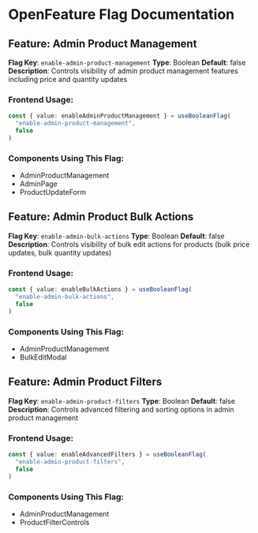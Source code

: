 # OpenFeature Flag Documentation

## Feature: Admin Product Management

**Flag Key**: `enable-admin-product-management`
**Type**: Boolean
**Default**: false
**Description**: Controls visibility of admin product management features including price and quantity updates

### Frontend Usage:

```typescript
const { value: enableAdminProductManagement } = useBooleanFlag(
  "enable-admin-product-management",
  false
)
```

### Components Using This Flag:

- AdminProductManagement
- AdminPage
- ProductUpdateForm

## Feature: Admin Product Bulk Actions

**Flag Key**: `enable-admin-bulk-actions`
**Type**: Boolean
**Default**: false
**Description**: Controls visibility of bulk edit actions for products (bulk price updates, bulk quantity updates)

### Frontend Usage:

```typescript
const { value: enableBulkActions } = useBooleanFlag(
  "enable-admin-bulk-actions",
  false
)
```

### Components Using This Flag:

- AdminProductManagement
- BulkEditModal

## Feature: Admin Product Filters

**Flag Key**: `enable-admin-product-filters`
**Type**: Boolean
**Default**: false
**Description**: Controls advanced filtering and sorting options in admin product management

### Frontend Usage:

```typescript
const { value: enableAdvancedFilters } = useBooleanFlag(
  "enable-admin-product-filters",
  false
)
```

### Components Using This Flag:

- AdminProductManagement
- ProductFilterControls
